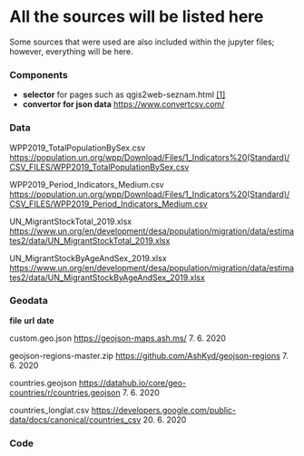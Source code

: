 # All the sources will be listed here

Some sources that were used are also included within the jupyter files; however, everything will be here.

### Components

- **selector** for pages such as qgis2web-seznam.html  <a href="https://www.codeofaninja.com/2012/01/jquery-redirect-onclick.html">[1]</a>
- **convertor for json data** https://www.convertcsv.com/


### Data

WPP2019_TotalPopulationBySex.csv
https://population.un.org/wpp/Download/Files/1_Indicators%20(Standard)/CSV_FILES/WPP2019_TotalPopulationBySex.csv

WPP2019_Period_Indicators_Medium.csv
https://population.un.org/wpp/Download/Files/1_Indicators%20(Standard)/CSV_FILES/WPP2019_Period_Indicators_Medium.csv

UN_MigrantStockTotal_2019.xlsx
https://www.un.org/en/development/desa/population/migration/data/estimates2/data/UN_MigrantStockTotal_2019.xlsx

UN_MigrantStockByAgeAndSex_2019.xlsx
https://www.un.org/en/development/desa/population/migration/data/estimates2/data/UN_MigrantStockByAgeAndSex_2019.xlsx

### Geodata
**file**
**url**
**date**

custom.geo.json
https://geojson-maps.ash.ms/
7. 6. 2020

geojson-regions-master.zip
https://github.com/AshKyd/geojson-regions
7. 6. 2020

countries.geojson
https://datahub.io/core/geo-countries/r/countries.geojson
7. 6. 2020

countries_longlat.csv
https://developers.google.com/public-data/docs/canonical/countries_csv
20. 6. 2020

### Code
